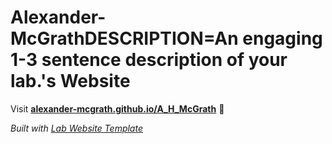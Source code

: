 
# Alexander-McGrathDESCRIPTION=An engaging 1-3 sentence description of your lab.'s Website

Visit **[alexander-mcgrath.github.io/A_H_McGrath](https://alexander-mcgrath.github.io/A_H_McGrath)** 🚀

_Built with [Lab Website Template](https://greene-lab.gitbook.io/lab-website-template-docs)_
